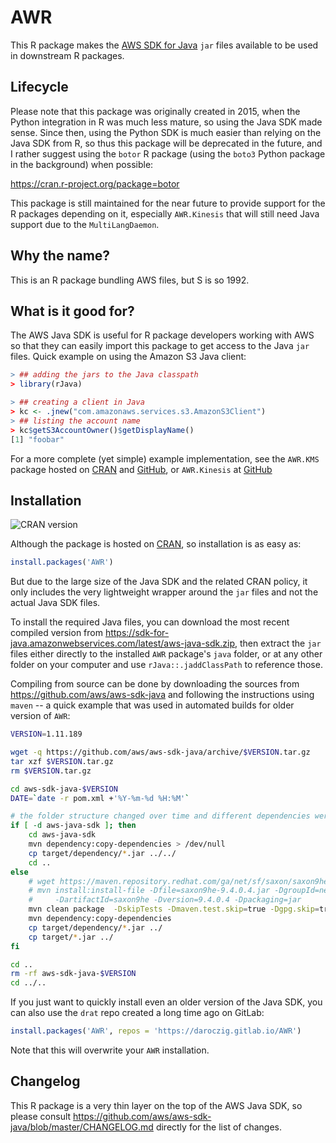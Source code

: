 # AWR

This R package makes the [AWS SDK for
Java](https://aws.amazon.com/sdk-for-java) `jar` files available to be
used in downstream R packages.

## Lifecycle

Please note that this package was originally created in 2015, when the
Python integration in R was much less mature, so using the Java SDK
made sense. Since then, using the Python SDK is much easier than relying
on the Java SDK from R, so thus this package will be deprecated in the
future, and I rather suggest using the `botor` R package (using the `boto3`
Python package in the background) when possible:

https://cran.r-project.org/package=botor

This package is still maintained for the near future to provide support
for the R packages depending on it, especially `AWR.Kinesis` that will
still need Java support due to the `MultiLangDaemon`.

## Why the name?

This is an R package bundling AWS files, but S is so 1992.

## What is it good for?

The AWS Java SDK is useful for R package developers working with AWS
so that they can easily import this package to get access to the Java
`jar` files. Quick example on using the Amazon S3 Java client:

```r
> ## adding the jars to the Java classpath
> library(rJava)

> ## creating a client in Java
> kc <- .jnew("com.amazonaws.services.s3.AmazonS3Client")
> ## listing the account name
> kc$getS3AccountOwner()$getDisplayName()
[1] "foobar"
```

For a more complete (yet simple) example implementation, see the
`AWR.KMS` package hosted on
[CRAN](https://cran.r-project.org/package=AWR.KMS) and
[GitHub](https://github.com/daroczig/AWR.KMS), or `AWR.Kinesis` at
[GitHub](https://github.com/daroczig/AWR.Kinesis)

## Installation

![CRAN version](http://www.r-pkg.org/badges/version-ago/AWR)

Although the package is hosted on
[CRAN](https://cran.r-project.org/package=AWR), so installation is as
easy as:

```r
install.packages('AWR')
```

But due to the large size of the Java SDK and the related CRAN policy,
it only includes the very lightweight wrapper around the `jar` files
and not the actual Java SDK files.

To install the required Java files, you can download the most recent
compiled version from
https://sdk-for-java.amazonwebservices.com/latest/aws-java-sdk.zip,
then extract the `jar` files either directly to the installed `AWR`
package's `java` folder, or at any other folder on your computer and
use `rJava::.jaddClassPath` to reference those.

Compiling from source can be done by downloading the sources from
https://github.com/aws/aws-sdk-java and following the instructions
using `maven` -- a quick example that was used in automated builds
for older version of `AWR`:

```sh
VERSION=1.11.189

wget -q https://github.com/aws/aws-sdk-java/archive/$VERSION.tar.gz
tar xzf $VERSION.tar.gz
rm $VERSION.tar.gz

cd aws-sdk-java-$VERSION
DATE=`date -r pom.xml +'%Y-%m-%d %H:%M'`

# the folder structure changed over time and different dependencies were also required, so this these checks
if [ -d aws-java-sdk ]; then
    cd aws-java-sdk
    mvn dependency:copy-dependencies > /dev/null
    cp target/dependency/*.jar ../../
    cd ..
else
    # wget https://maven.repository.redhat.com/ga/net/sf/saxon/saxon9he/9.4.0.4/saxon9he-9.4.0.4.jar
    # mvn install:install-file -Dfile=saxon9he-9.4.0.4.jar -DgroupId=net.sf.saxon \
    #     -DartifactId=saxon9he -Dversion=9.4.0.4 -Dpackaging=jar
    mvn clean package  -DskipTests -Dmaven.test.skip=true -Dgpg.skip=true
    mvn dependency:copy-dependencies
    cp target/dependency/*.jar ../
    cp target/*.jar ../
fi

cd ..
rm -rf aws-sdk-java-$VERSION
cd ../..
```

If you just want to quickly install even an older version of the Java SDK,
you can also use the `drat` repo created a long time ago on GitLab:

```r
install.packages('AWR', repos = 'https://daroczig.gitlab.io/AWR')
```

Note that this will overwrite your `AWR` installation.

## Changelog

This R package is a very thin layer on the top of the AWS Java SDK, so please consult https://github.com/aws/aws-sdk-java/blob/master/CHANGELOG.md directly for the list of changes.
